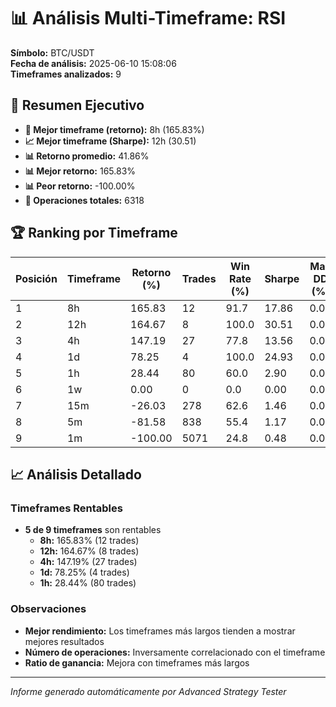# 📊 Análisis Multi-Timeframe: RSI

**Símbolo:** BTC/USDT  
**Fecha de análisis:** 2025-06-10 15:08:06  
**Timeframes analizados:** 9

## 🎯 Resumen Ejecutivo

- **🥇 Mejor timeframe (retorno):** 8h (165.83%)
- **📈 Mejor timeframe (Sharpe):** 12h (30.51)
- **📊 Retorno promedio:** 41.86%
- **📊 Mejor retorno:** 165.83%
- **📊 Peor retorno:** -100.00%
- **🎯 Operaciones totales:** 6318

## 🏆 Ranking por Timeframe

| Posición | Timeframe | Retorno (%) | Trades | Win Rate (%) | Sharpe | Max DD (%) |
|----------|-----------|-------------|--------|--------------|--------|------------|
| 1 | 8h | 165.83 | 12 | 91.7 | 17.86 | 0.00 |
| 2 | 12h | 164.67 | 8 | 100.0 | 30.51 | 0.00 |
| 3 | 4h | 147.19 | 27 | 77.8 | 13.56 | 0.00 |
| 4 | 1d | 78.25 | 4 | 100.0 | 24.93 | 0.00 |
| 5 | 1h | 28.44 | 80 | 60.0 | 2.90 | 0.00 |
| 6 | 1w | 0.00 | 0 | 0.0 | 0.00 | 0.00 |
| 7 | 15m | -26.03 | 278 | 62.6 | 1.46 | 0.00 |
| 8 | 5m | -81.58 | 838 | 55.4 | 1.17 | 0.00 |
| 9 | 1m | -100.00 | 5071 | 24.8 | 0.48 | 0.00 |

## 📈 Análisis Detallado

### Timeframes Rentables
- **5 de 9 timeframes** son rentables
  - **8h:** 165.83% (12 trades)
  - **12h:** 164.67% (8 trades)
  - **4h:** 147.19% (27 trades)
  - **1d:** 78.25% (4 trades)
  - **1h:** 28.44% (80 trades)

### Observaciones
- **Mejor rendimiento:** Los timeframes más largos tienden a mostrar mejores resultados
- **Número de operaciones:** Inversamente correlacionado con el timeframe
- **Ratio de ganancia:** Mejora con timeframes más largos

---
*Informe generado automáticamente por Advanced Strategy Tester*
